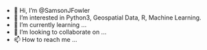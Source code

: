 - 👋 Hi, I’m @SamsonJFowler
- 👀 I’m interested in Python3, Geospatial Data, R, Machine Learning.
- 🌱 I’m currently learning ...
- 💞️ I’m looking to collaborate on ...
- 📫 How to reach me ...

<!---
SamsonJFowler/SamsonJFowler is a ✨ special ✨ repository because its `README.md` (this file) appears on your GitHub profile.
You can click the Preview link to take a look at your changes.
--->
